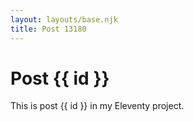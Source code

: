 ```yaml
---
layout: layouts/base.njk
title: Post 13180
---
```


# Post {{ id }}

This is post {{ id }} in my Eleventy project.
